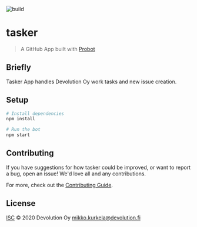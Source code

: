 ![build](https://github.com/Devolution-Oy/tasker/workflows/build/badge.svg)

# tasker

> A GitHub App built with [Probot](https://github.com/probot/probot)

## Briefly
Tasker App handles Devolution Oy work tasks and new issue creation.

## Setup

```sh
# Install dependencies
npm install

# Run the bot
npm start
```

## Contributing

If you have suggestions for how tasker could be improved, or want to report a bug, open an issue! We'd love all and any contributions.

For more, check out the [Contributing Guide](CONTRIBUTING.md).

## License

[ISC](LICENSE) © 2020 Devolution Oy <mikko.kurkela@devolution.fi>
